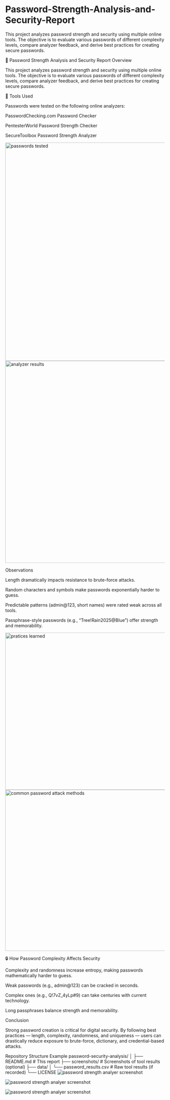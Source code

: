 # Password-Strength-Analysis-and-Security-Report
This project analyzes password strength and security using multiple online tools. The objective is to evaluate various passwords of different complexity levels, compare analyzer feedback, and derive best practices for creating secure passwords.


🔐 Password Strength Analysis and Security Report
 Overview

This project analyzes password strength and security using multiple online tools.
The objective is to evaluate various passwords of different complexity levels, compare analyzer feedback, and derive best practices for creating secure passwords.

🔧 Tools Used

Passwords were tested on the following online analyzers:

PasswordChecking.com Password Checker

PentesterWorld Password Strength Checker

SecureToolbox Password Strength Analyzer

<img width="1025" height="688" alt="passwords tested" src="https://github.com/user-attachments/assets/92a32d62-8e1f-408d-b500-ff76bd216b02" />

<img width="1142" height="637" alt="analyzer results" src="https://github.com/user-attachments/assets/4b083cb0-7e8c-4e88-8bd5-0076a7f64b9e" />

Observations

Length dramatically impacts resistance to brute-force attacks.

Random characters and symbols make passwords exponentially harder to guess.

Predictable patterns (admin@123, short names) were rated weak across all tools.

Passphrase-style passwords (e.g., “Tree!Rain2025@Blue”) offer strength and memorability.

<img width="1092" height="495" alt="pratices learned " src="https://github.com/user-attachments/assets/1cbc3805-ec29-4374-8f44-3ef7c2caa43a" />
<img width="1172" height="508" alt="common password attack methods" src="https://github.com/user-attachments/assets/053d86fb-7d57-4068-b61b-a511ed14b196" />

🔒 How Password Complexity Affects Security

Complexity and randomness increase entropy, making passwords mathematically harder to guess.

Weak passwords (e.g., admin@123) can be cracked in seconds.

Complex ones (e.g., Q!7vZ_4yLp#9) can take centuries with current technology.

Long passphrases balance strength and memorability.

 

 Conclusion

Strong password creation is critical for digital security.
By following best practices — length, complexity, randomness, and uniqueness — users can drastically reduce exposure to brute-force, dictionary, and credential-based attacks.

 Repository Structure Example
password-security-analysis/
│
├── README.md                  # This report
├── screenshots/               # Screenshots of tool results (optional)
├── data/
│   └── password_results.csv    # Raw tool results (if recorded)
└── LICENSE
![password strength analyer screenshot](https://github.com/user-attachments/assets/4e971f73-392b-436a-9724-079b9e2a1250)

![password strength analyer screenshot](https://github.com/user-attachments/assets/beaf3ce7-d401-42f3-bfe7-4312f3559a9c)

![password strength analyer screenshot](https://github.com/user-attachments/assets/dec875ac-8859-48e2-aac4-e7f24d90a89f)
